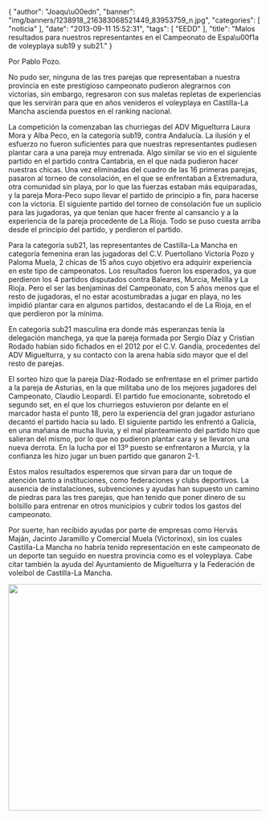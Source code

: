 {
  "author": "Joaqu\u00edn", 
  "banner": "img/banners/1238918_216383068521449_83953759_n.jpg", 
  "categories": [
    "noticia"
  ], 
  "date": "2013-09-11 15:52:31", 
  "tags": [
    "EEDD"
  ], 
  "title": "Malos resultados para nuestros representantes en el Campeonato de Espa\u00f1a de voleyplaya sub19 y sub21."
}

Por Pablo Pozo.

No pudo ser, ninguna de las tres parejas que representaban a nuestra provincia en este prestigioso campeonato pudieron alegrarnos con victorias, sin embargo, regresaron con sus maletas repletas de experiencias que les servirán para que en años venideros el voleyplaya  en Castilla-La Mancha ascienda puestos en el ranking nacional.

La competición la comenzaban las churriegas del ADV Miguelturra Laura Mora y Alba Peco, en la categoría sub19, contra Andalucía. La ilusión y el esfuerzo no fueron suficientes para que nuestras representantes pudiesen plantar cara a una pareja muy entrenada. Algo similar se vio en el siguiente partido en el partido contra Cantabria, en el que nada pudieron hacer nuestras chicas.
Una vez eliminadas del cuadro de las 16 primeras parejas, pasaron al torneo de consolación, en el que se enfrentaban a Extremadura, otra comunidad sin playa, por lo que las fuerzas estaban más equiparadas, y la pareja Mora-Peco supo llevar el partido de principio a fin, para hacerse con la victoria. El siguiente partido del torneo de consolación fue un suplicio para las jugadoras, ya que tenían que hacer frente al cansancio y a la experiencia de la pareja procedente de La Rioja. Todo se puso cuesta arriba desde el principio del partido, y perdieron el partido.

Para la categoría sub21, las representantes de Castilla-La Mancha en categoría femenina eran las jugadoras del C.V. Puertollano Victoria Pozo y Paloma Muela, 2 chicas de 15 años cuyo objetivo era adquirir experiencia en este tipo de campeonatos. Los resultados fueron los esperados, ya que perdieron los 4 partidos disputados contra Baleares, Murcia, Melilla y La Rioja. Pero el ser las benjaminas del Campeonato, con 5 años menos que el resto de jugadoras, el no estar acostumbradas a jugar en playa, no les impidió plantar cara en algunos partidos, destacando el de La Rioja, en el que perdieron por la mínima.

En categoría sub21 masculina era donde más esperanzas tenía la delegación manchega, ya que la pareja formada por Sergio Díaz y Cristian Rodado habían sido fichados en el 2012 por el C.V. Gandía, procedentes del ADV Miguelturra, y su contacto con la arena había sido mayor que el del resto de parejas.

El sorteo hizo que la pareja Díaz-Rodado se enfrentase en el primer partido a la pareja de Asturias, en la que militaba uno de los mejores jugadores del Campeonato, Claudio Leopardi. El partido fue emocionante, sobretodo el segundo set, en el que los churriegos estuvieron por delante en el marcador hasta el punto 18, pero la experiencia del gran jugador asturiano decantó el partido hacia su lado. El siguiente partido les enfrentó a Galicia, en una mañana de mucha lluvia, y el mal planteamiento del partido hizo que salieran del mismo, por lo que no pudieron plantar cara y se llevaron una nueva derrota. En la lucha por el 13º puesto se enfrentaron a Murcia, y la confianza les hizo jugar un buen partido que ganaron 2-1.

Estos malos resultados esperemos que sirvan para dar un toque de atención tanto a instituciones, como federaciones y clubs deportivos. La ausencia de instalaciones, subvenciones y ayudas han supuesto un camino de piedras para las tres parejas, que han tenido que poner dinero de su bolsillo para entrenar en otros municipios y cubrir todos los gastos del campeonato. 

Por suerte, han recibido ayudas por parte de empresas como Hervás Maján, Jacinto Jaramillo y Comercial Muela (Victorinox), sin los cuales Castilla-La Mancha no habría tenido representación en este campeonato de un deporte tan seguido en nuestra provincia como es el voleyplaya. Cabe citar también la ayuda del Ayuntamiento de Miguelturra y la Federación de voleibol de Castilla-La Mancha.

<center>
<img src="http://www.advmiguelturra.org/img/banners/1238918_216383068521449_83953759_n.jpg" height="450" width="600"/> </center>

